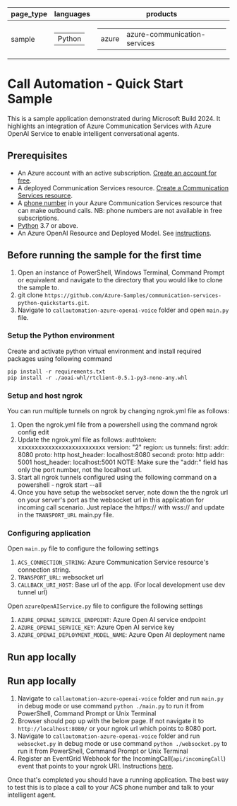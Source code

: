 |page_type| languages                               |products
|---|-----------------------------------------|---|
|sample| <table><tr><td>Python</tr></td></table> |<table><tr><td>azure</td><td>azure-communication-services</td></tr></table>|

# Call Automation - Quick Start Sample

This is a sample application demonstrated during Microsoft Build 2024. It highlights an integration of Azure Communication Services with Azure OpenAI Service to enable intelligent conversational agents.

## Prerequisites

- An Azure account with an active subscription. [Create an account for free](https://azure.microsoft.com/free/?WT.mc_id=A261C142F). 
- A deployed Communication Services resource. [Create a Communication Services resource](https://docs.microsoft.com/azure/communication-services/quickstarts/create-communication-resource).
- A [phone number](https://learn.microsoft.com/en-us/azure/communication-services/quickstarts/telephony/get-phone-number) in your Azure Communication Services resource that can make outbound calls. NB: phone numbers are not available in free subscriptions.
- [Python](https://www.python.org/downloads/) 3.7 or above.
- An Azure OpenAI Resource and Deployed Model. See [instructions](https://learn.microsoft.com/en-us/azure/ai-services/openai/how-to/create-resource?pivots=web-portal).

## Before running the sample for the first time

1. Open an instance of PowerShell, Windows Terminal, Command Prompt or equivalent and navigate to the directory that you would like to clone the sample to.
2. git clone `https://github.com/Azure-Samples/communication-services-python-quickstarts.git`.
3. Navigate to `callautomation-azure-openai-voice` folder and open `main.py` file.

### Setup the Python environment

Create and activate python virtual environment and install required packages using following command 
```
pip install -r requirements.txt
pip install -r ./aoai-whl/rtclient-0.5.1-py3-none-any.whl
```

### Setup and host ngrok

You can run multiple tunnels on ngrok by changing ngrok.yml file as follows:

1. Open the ngrok.yml file from a powershell using the command ngrok config edit
2. Update the ngrok.yml file as follows:
    authtoken: xxxxxxxxxxxxxxxxxxxxxxxxxx
    version: "2"
    region: us
    tunnels:
    first:
        addr: 8080
        proto: http 
        host_header: localhost:8080
    second:
        proto: http
        addr: 5001
        host_header: localhost:5001
NOTE: Make sure the "addr:" field has only the port number, not the localhost url.
3. Start all ngrok tunnels configured using the following command on a powershell - ngrok start --all
4. Once you have setup the websocket server, note down the the ngrok url on your server's port as the websocket url in this application for incoming call scenario. Just replace the https:// with wss:// and update in the `TRANSPORT_URL` main.py file.

### Configuring application

Open `main.py` file to configure the following settings

1. `ACS_CONNECTION_STRING`: Azure Communication Service resource's connection string.
2. `TRANSPORT_URL`: websocket url
3. `CALLBACK_URI_HOST`: Base url of the app. (For local development use dev tunnel url)

Open `azureOpenAIService.py` file to configure the following settings

1. `AZURE_OPENAI_SERVICE_ENDPOINT`: Azure Open AI service endpoint
2. `AZURE_OPENAI_SERVICE_KEY`: Azure Open AI service key
3. `AZURE_OPENAI_DEPLOYMENT_MODEL_NAME`: Azure Open AI deployment name

## Run app locally

## Run app locally

1. Navigate to `callautomation-azure-openai-voice` folder and run `main.py` in debug mode or use command `python ./main.py` to run it from PowerShell, Command Prompt or Unix Terminal
2. Browser should pop up with the below page. If not navigate it to `http://localhost:8080/` or your ngrok url which points to 8080 port.
3. Navigate to `callautomation-azure-openai-voice` folder and run `websocket.py` in debug mode or use command `python ./websocket.py` to run it from PowerShell, Command Prompt or Unix Terminal
4. Register an EventGrid Webhook for the IncomingCall(`api/incomingCall`) event that points to your ngrok URI. Instructions [here](https://learn.microsoft.com/en-us/azure/communication-services/concepts/call-automation/incoming-call-notification).

Once that's completed you should have a running application. The best way to test this is to place a call to your ACS phone number and talk to your intelligent agent.
